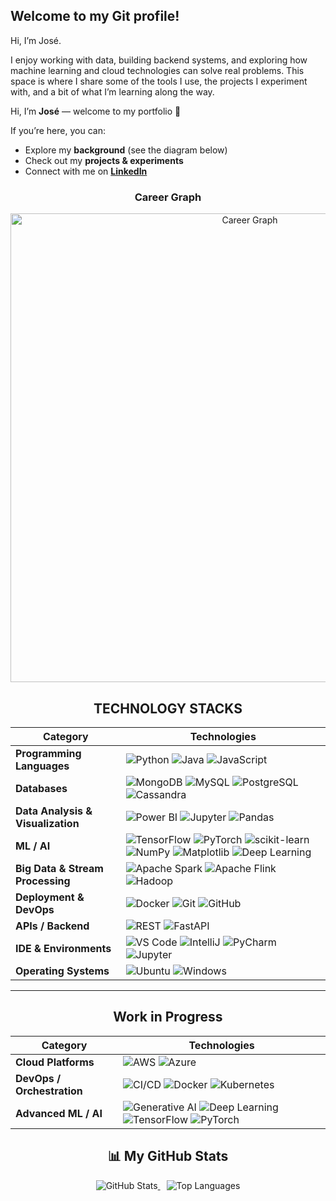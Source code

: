 ## Welcome to my Git profile!


Hi, I’m José.  

I enjoy working with data, building backend systems, and exploring how machine learning and cloud technologies can solve real problems. This space is where I share some of the tools I use, the projects I experiment with, and a bit of what I’m learning along the way.  

Hi, I’m **José** — welcome to my portfolio 👋  

If you’re here, you can:  
- Explore my **background** (see the diagram below)  
- Check out my **projects & experiments**  
- Connect with me on **[LinkedIn](https://www.linkedin.com/in/josesalasbiedma/)**  

<div align="center">
  
### Career Graph
<div align="center">
  <img src="https://github.com/user-attachments/assets/4ae51472-d0a4-4828-b485-37fbd13af1ab" width="750" alt="Career Graph" />
</div>

## TECHNOLOGY STACKS

| Category                  | Technologies |
|---------------------------|--------------|
| **Programming Languages** | ![Python](https://img.shields.io/badge/Python-3776AB?style=for-the-badge&logo=python&logoColor=white) ![Java](https://img.shields.io/badge/Java-007396?style=for-the-badge&logo=java&logoColor=white)  ![JavaScript](https://img.shields.io/badge/JavaScript-F7DF1E?style=for-the-badge&logo=javascript&logoColor=black) |
| **Databases**             | ![MongoDB](https://img.shields.io/badge/MongoDB-4EA94B?style=for-the-badge&logo=mongodb&logoColor=white) ![MySQL](https://img.shields.io/badge/MySQL-005C84?style=for-the-badge&logo=mysql&logoColor=white) ![PostgreSQL](https://img.shields.io/badge/PostgreSQL-316192?style=for-the-badge&logo=postgresql&logoColor=white) ![Cassandra](https://img.shields.io/badge/Cassandra-1281C4?style=for-the-badge&logo=apachecassandra&logoColor=white) |
| **Data Analysis & Visualization** | ![Power BI](https://img.shields.io/badge/Power_BI-F2C811?style=for-the-badge&logo=power-bi&logoColor=black) ![Jupyter](https://img.shields.io/badge/Jupyter-F37626?style=for-the-badge&logo=jupyter&logoColor=white) ![Pandas](https://img.shields.io/badge/Pandas-150458?style=for-the-badge&logo=pandas&logoColor=white) |
| **ML / AI**               | ![TensorFlow](https://img.shields.io/badge/TensorFlow-FF6F00?style=for-the-badge&logo=tensorflow&logoColor=white) ![PyTorch](https://img.shields.io/badge/PyTorch-EE4C2C?style=for-the-badge&logo=pytorch&logoColor=white) ![scikit-learn](https://img.shields.io/badge/scikit--learn-F7931E?style=for-the-badge&logo=scikit-learn&logoColor=white) ![NumPy](https://img.shields.io/badge/NumPy-013243?style=for-the-badge&logo=numpy&logoColor=white) ![Matplotlib](https://img.shields.io/badge/Matplotlib-11557C?style=for-the-badge&logo=matplotlib&logoColor=white)  ![Deep Learning](https://img.shields.io/badge/Deep_Learning-FF6F61?style=for-the-badge) |
| **Big Data & Stream Processing** | ![Apache Spark](https://img.shields.io/badge/Apache_Spark-E25A1C?style=for-the-badge&logo=apache-spark&logoColor=white) ![Apache Flink](https://img.shields.io/badge/Apache_Flink-0095FF?style=for-the-badge&logo=apache-flink&logoColor=white) ![Hadoop](https://img.shields.io/badge/Hadoop-66CCFF?style=for-the-badge&logo=apache-hadoop&logoColor=white) |
| **Deployment & DevOps**   | ![Docker](https://img.shields.io/badge/Docker-2496ED?style=for-the-badge&logo=docker&logoColor=white) ![Git](https://img.shields.io/badge/Git-F05032?style=for-the-badge&logo=git&logoColor=white) ![GitHub](https://img.shields.io/badge/GitHub-181717?style=for-the-badge&logo=github&logoColor=white) |
| **APIs / Backend**        | ![REST](https://img.shields.io/badge/REST-FF6C37?style=for-the-badge) ![FastAPI](https://img.shields.io/badge/FastAPI-009688?style=for-the-badge&logo=fastapi&logoColor=white) |
| **IDE & Environments**    | ![VS Code](https://img.shields.io/badge/VS_Code-007ACC?style=for-the-badge&logo=visual-studio-code&logoColor=white) ![IntelliJ](https://img.shields.io/badge/IntelliJ-000000?style=for-the-badge&logo=intellij-idea&logoColor=white) ![PyCharm](https://img.shields.io/badge/PyCharm-000000?style=for-the-badge&logo=pycharm&logoColor=white) ![Jupyter](https://img.shields.io/badge/Jupyter-F37626?style=for-the-badge&logo=jupyter&logoColor=white)
| **Operating Systems**     | ![Ubuntu](https://img.shields.io/badge/Ubuntu-E95420?style=for-the-badge&logo=ubuntu&logoColor=white) ![Windows](https://img.shields.io/badge/Windows-0078D6?style=for-the-badge&logo=windows&logoColor=white) |


---

##  Work in Progress

| Category                  | Technologies |
|---------------------------|--------------|
| **Cloud Platforms**       | ![AWS](https://img.shields.io/badge/AWS-232F3E?style=for-the-badge&logo=amazon-aws&logoColor=white) ![Azure](https://img.shields.io/badge/Azure-0078D4?style=for-the-badge&logo=microsoft-azure&logoColor=white) |
| **DevOps / Orchestration**| ![CI/CD](https://img.shields.io/badge/CI/CD-6e40c9?style=for-the-badge) ![Docker](https://img.shields.io/badge/Docker-2496ED?style=for-the-badge&logo=docker&logoColor=white) ![Kubernetes](https://img.shields.io/badge/Kubernetes-326CE5?style=for-the-badge&logo=kubernetes&logoColor=white) |
| **Advanced ML / AI**      | ![Generative AI](https://img.shields.io/badge/Generative_AI-6C63FF?style=for-the-badge) ![Deep Learning](https://img.shields.io/badge/Deep_Learning-FF6F61?style=for-the-badge) ![TensorFlow](https://img.shields.io/badge/TensorFlow-FF6F61?style=for-the-badge&logo=tensorflow&logoColor=white) ![PyTorch](https://img.shields.io/badge/PyTorch-EE4C2C?style=for-the-badge&logo=pytorch&logoColor=white) |


## 📊 My GitHub Stats

<a href="https://github.com/josabi-ES/github-readme-stats">
  <img src="https://github-readme-stats.vercel.app/api?username=josabi-ES&show_icons=true&theme=light" alt="GitHub Stats" style="display:inline-block;"/>
</a>
<a href="https://github.com/josabi-ES/github-readme-stats">
  <img src="https://github-readme-stats.vercel.app/api/top-langs/?username=josabi-ES&layout=compact&theme=light" alt="Top Languages" style="display:inline-block; margin-left:10px;"/>
</a>

